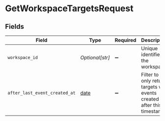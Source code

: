# GetWorkspaceTargetsRequest


## Fields

| Field                                                                  | Type                                                                   | Required                                                               | Description                                                            |
| ---------------------------------------------------------------------- | ---------------------------------------------------------------------- | ---------------------------------------------------------------------- | ---------------------------------------------------------------------- |
| `workspace_id`                                                         | *Optional[str]*                                                        | :heavy_minus_sign:                                                     | Unique identifier of the workspace.                                    |
| `after_last_event_created_at`                                          | [date](https://docs.python.org/3/library/datetime.html#date-objects)   | :heavy_minus_sign:                                                     | Filter to only return targets with events created after this timestamp |